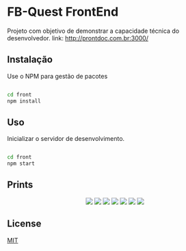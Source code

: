 # FB-Quest FrontEnd

Projeto com objetivo de demonstrar a capacidade técnica do desenvolvedor.
link: http://prontdoc.com.br:3000/

## Instalação

Use o NPM para gestão de pacotes

```bash

cd front
npm install

```

## Uso

Inicializar o servidor de desenvolvimento.

```bash

cd front
npm start

```
## Prints
<p align="center">
  <img src="http://prontdoc.com.br:3000/prints/1.jpeg" />
  <img src="http://prontdoc.com.br:3000/prints/2.jpeg" />
  <img src="http://prontdoc.com.br:3000/prints/3.jpeg" />
  <img src="http://prontdoc.com.br:3000/prints/4.jpeg" />
  <img src="http://prontdoc.com.br:3000/prints/5.jpeg" />
  <img src="http://prontdoc.com.br:3000/prints/6.jpeg" />
  <img src="http://prontdoc.com.br:3000/prints/7.jpeg" />
</p>

## License
[MIT](https://choosealicense.com/licenses/mit/)
